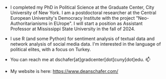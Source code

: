 
- I completed my PhD in Political Science at the Graduate Center, City University of New York. I am a postdoctoral researcher at the Central European University's Democracy Institute with the project "Neo-Authoritarianisms in EUrope". I will start a position as Assistant Professor at Mississippi State University in the fall of 2024.
 
- I use R (and some Python) for sentiment analysis of textual data and network analysis of social media data. I'm interested in the language of political elites, with a focus on Turkey.

- You can reach me at dschafer[at]gradcenter[dot]cuny[dot]edu.  📫

- My website is here: https://www.deanschafer.com/

<!---
d-schafer/d-schafer is a ✨ special ✨ repository because its `README.md` (this file) appears on your GitHub profile.
You can click the Preview link to take a look at your changes.
--->
